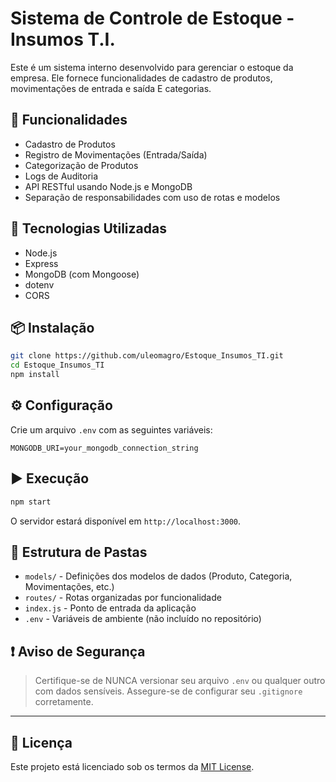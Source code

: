# Sistema de Controle de Estoque - Insumos T.I.

Este é um sistema interno desenvolvido para gerenciar o estoque da empresa. Ele fornece funcionalidades de cadastro de produtos, movimentações de entrada e saída E categorias.

## 🚀 Funcionalidades

- Cadastro de Produtos
- Registro de Movimentações (Entrada/Saída)
- Categorização de Produtos
- Logs de Auditoria
- API RESTful usando Node.js e MongoDB
- Separação de responsabilidades com uso de rotas e modelos

## 🧰 Tecnologias Utilizadas

- Node.js
- Express
- MongoDB (com Mongoose)
- dotenv
- CORS

## 📦 Instalação

```bash
git clone https://github.com/uleomagro/Estoque_Insumos_TI.git
cd Estoque_Insumos_TI
npm install
```

## ⚙️ Configuração

Crie um arquivo `.env` com as seguintes variáveis:

```env
MONGODB_URI=your_mongodb_connection_string
```

## ▶️ Execução

```bash
npm start
```

O servidor estará disponível em `http://localhost:3000`.

## 📁 Estrutura de Pastas

- `models/` - Definições dos modelos de dados (Produto, Categoria, Movimentações, etc.)
- `routes/` - Rotas organizadas por funcionalidade
- `index.js` - Ponto de entrada da aplicação
- `.env` - Variáveis de ambiente (não incluído no repositório)

## ❗ Aviso de Segurança

> Certifique-se de NUNCA versionar seu arquivo `.env` ou qualquer outro com dados sensíveis. Assegure-se de configurar seu `.gitignore` corretamente.

---

## 📄 Licença

Este projeto está licenciado sob os termos da [MIT License](./LICENSE).
